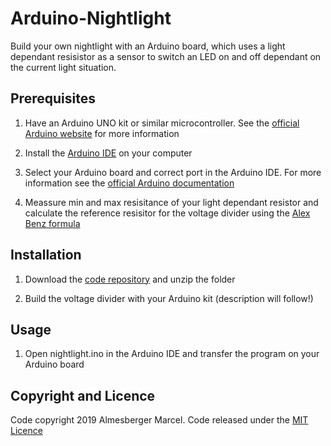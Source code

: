 # Arduino-Nightlight

Build your own nightlight with an Arduino board, which uses a light dependant resisistor as a sensor to switch an LED on and off dependant on the current light situation. 

## Prerequisites

1. Have an Arduino UNO kit or similar microcontroller. See the [official Arduino website](https://www.arduino.cc/) for more information

2. Install the [Arduino IDE](https://www.arduino.cc/en/Main/Software) on your computer

3. Select your Arduino board and correct port in the Arduino IDE. For more information see the [official Arduino documentation](https://www.arduino.cc/en/Guide/HomePage)

4. Meassure min and max resisitance of your light dependant resistor and calculate the reference resisitor for the voltage divider using the [Alex Benz formula](https://en.wikipedia.org/wiki/Voltage_divider)

## Installation

1. Download the [code repository](https://github.com/marcelalmesberger/Arduino-Nightlight/archive/master.zip) and unzip the folder

2. Build the voltage divider with your Arduino kit (description will follow!)

## Usage

1. Open nightlight.ino in the Arduino IDE and transfer the program on your Arduino board

## Copyright and Licence

Code copyright 2019 Almesberger Marcel. Code released under the [MIT Licence](https://github.com/marcelalmesberger/Arduino-Nightlight/blob/master/LICENSE)
